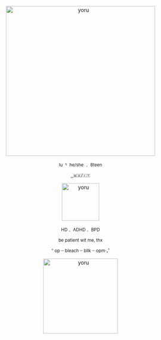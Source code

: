 <p align="center">
    <img width="400" src="https://64.media.tumblr.com/f399c8570841afa79ce5d6513948d0f8/a15b245ee466c34c-4a/s1280x1920/ff8c539cfd40d15f58dedf522bcd2fe6b634807f.pnj" alt="yoru">
</p>
<p align="center">
<sub>lu ⺀ he/she ﹑ 8teen </sub>
</p>
<p align="center">
<sub> ̨ ̨ 🇲🇽/🇮🇹</sub>
<p align="center">
    <img width="100" src="https://64.media.tumblr.com/ccb299c91b9d24e12d3d6531d6cb93ab/a15b245ee466c34c-58/s1280x1920/0ab1e0534fa169657e81340ba1a356d4e778620a.pnj" alt="yoru">
</p>
<p align="center">
<sub>HD﹑ ADHD﹑ BPD</sub>
</p>
<p align="center">
<sub>be patient wit me‚ thx</sub>
</p>
<p align="center">
<sub>⁺ op ┄ bleach ┄ bllk ┄ opm‧₊˚</sub>
</p>
<p align="center">
    <img width="200" src="https://64.media.tumblr.com/48f27263b8d252b1ea57aa17166ff9cf/a15b245ee466c34c-8c/s1280x1920/1e9b625365858e9443c34d3be9071f128ba1818f.pnj" alt="yoru">
</p>

